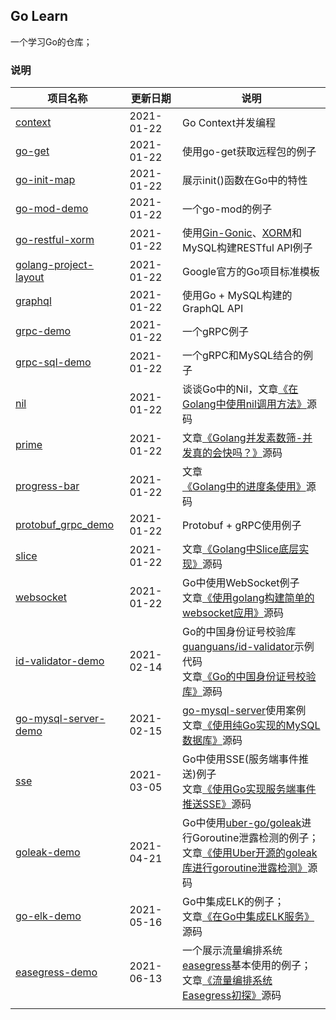 ## Go Learn

一个学习Go的仓库；

### 说明

| **项目名称**                                                 | **更新日期** | **说明**                                                     |
| ------------------------------------------------------------ | ------------ | ------------------------------------------------------------ |
| [context](https://github.com/JasonkayZK/Go_Learn/tree/context) | 2021-01-22   | Go Context并发编程                                           |
| [go-get](https://github.com/JasonkayZK/Go_Learn/tree/go-get) | 2021-01-22   | 使用go-get获取远程包的例子                                   |
| [go-init-map](https://github.com/JasonkayZK/Go_Learn/tree/go-init-map) | 2021-01-22   | 展示init()函数在Go中的特性                                   |
| [go-mod-demo](https://github.com/JasonkayZK/Go_Learn/tree/go-mod-demo) | 2021-01-22   | 一个go-mod的例子                                             |
| [go-restful-xorm](https://github.com/JasonkayZK/Go_Learn/tree/go-restful-xorm) | 2021-01-22   | 使用[Gin-Gonic](https://github.com/gin-gonic/gin)、[XORM](https://github.com/go-xorm/xorm)和MySQL构建RESTful API例子 |
| [golang-project-layout](https://github.com/JasonkayZK/Go_Learn/tree/golang-project-layout) | 2021-01-22   | Google官方的Go项目标准模板                                   |
| [graphql](https://github.com/JasonkayZK/Go_Learn/tree/graphql) | 2021-01-22   | 使用Go + MySQL构建的GraphQL API                              |
| [grpc-demo](https://github.com/JasonkayZK/Go_Learn/tree/grpc-demo) | 2021-01-22   | 一个gRPC例子                                                 |
| [grpc-sql-demo](https://github.com/JasonkayZK/Go_Learn/tree/grpc-sql-demo) | 2021-01-22   | 一个gRPC和MySQL结合的例子                                    |
| [nil](https://github.com/JasonkayZK/Go_Learn/tree/nil)       | 2021-01-22   | 谈谈Go中的Nil，文章[《在Golang中使用nil调用方法》](https://jasonkayzk.github.io/2020/09/23/%E5%9C%A8Golang%E4%B8%AD%E4%BD%BF%E7%94%A8nil%E8%B0%83%E7%94%A8%E6%96%B9%E6%B3%95/)源码 |
| [prime](https://github.com/JasonkayZK/Go_Learn/tree/prime)   | 2021-01-22   | 文章[《Golang并发素数筛-并发真的会快吗？》](https://jasonkayzk.github.io/2020/06/25/golang%E5%B9%B6%E5%8F%91%E7%B4%A0%E6%95%B0%E7%AD%9B-%E5%B9%B6%E5%8F%91%E7%9C%9F%E7%9A%84%E4%BC%9A%E5%BF%AB%E5%90%97%EF%BC%9F/)源码 |
| [progress-bar](https://github.com/JasonkayZK/Go_Learn/tree/progress-bar) | 2021-01-22   | 文章[《Golang中的进度条使用》](https://jasonkayzk.github.io/2020/09/29/Golang中的进度条使用/)源码 |
| [protobuf_grpc_demo](https://github.com/JasonkayZK/Go_Learn/tree/protobuf_grpc_demo) | 2021-01-22   | Protobuf + gRPC使用例子                                      |
| [slice](https://github.com/JasonkayZK/Go_Learn/tree/slice)   | 2021-01-22   | 文章[《Golang中Slice底层实现》](https://jasonkayzk.github.io/2020/10/04/%E3%80%90%E8%BD%AC%E3%80%91Golang%E4%B8%ADSlice%E5%BA%95%E5%B1%82%E5%AE%9E%E7%8E%B0/)源码 |
| [websocket](https://github.com/JasonkayZK/Go_Learn/tree/websocket) | 2021-01-22   | Go中使用WebSocket例子<br />文章[《使用golang构建简单的websocket应用》](https://jasonkayzk.github.io/2020/10/28/使用golang构建简单的websocket应用/)源码 |
| [id-validator-demo](https://github.com/JasonkayZK/Go_Learn/tree/id-validator-demo) | 2021-02-14   | Go的中国身份证号校验库[guanguans/id-validator](https://github.com/guanguans/id-validator)示例代码<br />文章[《Go的中国身份证号校验库》](https://jasonkayzk.github.io/2021/02/14/Go的中国身份证号校验库/)源码 |
| [go-mysql-server-demo](https://github.com/JasonkayZK/Go_Learn/tree/go-mysql-server-demo) | 2021-02-15   | [go-mysql-server](https://github.com/dolthub/go-mysql-server)使用案例<br />文章[《使用纯Go实现的MySQL数据库》](https://jasonkayzk.github.io/2021/02/14/使用纯Go实现的MySQL数据库/)源码 |
| [sse](https://github.com/JasonkayZK/Go_Learn/tree/sse)       | 2021-03-05   | Go中使用SSE(服务端事件推送)例子<br />文章[《使用Go实现服务端事件推送SSE》](https://jasonkayzk.github.io/2021/03/05/使用Go实现服务端事件推送SSE/)源码 |
| [goleak-demo](https://github.com/JasonkayZK/Go_Learn/tree/goleak-demo) | 2021-04-21   | Go中使用[uber-go/goleak](https://github.com/uber-go/goleak)进行Goroutine泄露检测的例子；<br />文章[《使用Uber开源的goleak库进行goroutine泄露检测》](https://jasonkayzk.github.io/2021/04/21/使用Uber开源的goleak库进行goroutine泄露检测/)源码 |
| [go-elk-demo](https://github.com/JasonkayZK/Go_Learn/tree/go-elk-demo) | 2021-05-16   | Go中集成ELK的例子；<br />文章[《在Go中集成ELK服务》](https://jasonkayzk.github.io/2021/05/16/在Go中集成ELK服务/)源码 |
| [easegress-demo](https://github.com/JasonkayZK/Go_Learn/tree/easegress-demo) | 2021-06-13   | 一个展示流量编排系统[easegress](https://github.com/megaease/easegress)基本使用的例子；<br />文章[《流量编排系统Easegress初探》](https://jasonkayzk.github.io/2021/06/13/流量编排系统Easegress初探/)源码 |
|                                                              |              |                                                              |


